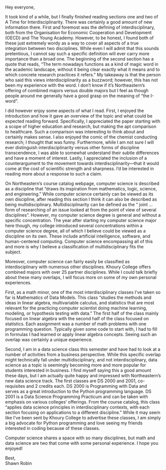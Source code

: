 Hey everyone,

It took kind of a while, but I finally finished reading sections one and two of A Time for Interdisciplinarity. There was certainly a good amount of new information there. First and foremost was the defining of interdisciplinary, both from the Organisation for Economic Cooperation and Development (OECD) and The Young Academy. However, to be honest, I found both of these just extremely wordy as a way to cover all aspects of a true integration between two disciplines. While even I will admit that this sounds pretentious, I cannot say such a specific definition will ever carry more importance than a broad one. The beginning of the second section has a quote that reads, “The term nowadays functions as a kind of magic word in the academic landscape, without it being clear exactly what it means and to which concrete research practices it refers.” My takeaway is that the person who said this views interdisciplinarity as a buzzword; however, this has not been my experience with the word. I don’t know if it’s Northeastern’s offering of combined majors versus double majors but I feel as though people around me generally have a good grasp on the meaning of “the I-word”. 


I did however enjoy some aspects of what I read. First, I enjoyed the introduction and how it gave an overview of the topic and what could be expected reading forward. Specifically, I appreciated the paper starting with a scope of higher education and research, but making the apt comparison to healthcare. Such a comparison was interesting to think about and certainly makes sense. I also enjoyed the comic of the chemist conducting research; I thought that was funny. Furthermore, while I am not sure I will ever distinguish interdisciplinarity versus other forms of discipline transcendence, I was able to somewhat understand their subtle differences and have a moment of interest. Lastly, I appreciated the inclusion of a counterargument to the movement towards interdisciplinarity—that it would come at the cost of scientific strength and sharpness. I’d be interested in reading more about a response to such a claim.


On Northeastern’s course catalog webpage, computer science is described as a discipline that “draws its inspiration from mathematics, logic, science, and engineering.” While computer science certainly can be viewed as its own discipline, after reading this section I think it can also be described as being multidisciplinary. Multidisciplinarity can be defined as the “ joint … form of researching of an issue looked at from the point of view of several disciplines”. However, my computer science degree is general and without a specific concentration. The year after starting my computer science major here though, my college introduced several concentrations within a computer science degree, all of which I believe could be viewed as a discipline on its own. These include artificial intelligence, software, and human-centered computing. Computer science encompassing all of this and more is why I believe a classification of multidisciplinary fits the subject.


Moreover, computer science can fairly easily be classified as interdisciplinary with numerous other disciplines. Khoury College offers combined majors with over 25 partner disciplines. While I could talk briefly about these many overlaps, I will focus more on some of my own personal experiences. 


First, as a math minor, one of the most interdisciplinary classes I’ve taken so far is Mathematics of Data Models. This class “studies the methods and ideas in linear algebra, multivariable calculus, and statistics that are most relevant for the practicing computer scientist doing machine learning, modeling, or hypothesis testing with data.” The first half of the class mainly focused on linear algebra with the second half of the class focused on statistics. Each assignment was a number of math problems with one programming question. Typically given some code to start with, I had to fill in formulas I had learned or apply linear algebra concepts. Seeing such an overlap was certainly a unique experience. 


Second, I am in a data science class this semester and have had to look at a number of activities from a business perspective. While this specific overlap might technically fall under multidisciplinary, and not interdisciplinary, data science as a topic is seemingly becoming more and more popular for students interested in business. I find myself saying this a good amount these days, but I am actually quite happy and impressed with Northeastern’s new data science track. The first classes are DS 2000 and 2001, co-requisites and 2 credits each. DS 2000 is Programming with Data and serves as a great introduction to the Python programming language. DS 2001 is a Data Science Programming Practicum and can be taken with emphasis on various colleges’ offerings. From the course catalog, this class “applies data science principles in interdisciplinary contexts, with each section focusing on applications to a different discipline.” While it may seem like I’ve been sent by Khoury College to advertise these classes, I am simply a big advocate for Python programming and love seeing my friends interested in coding because of these classes. 


Computer science shares a space with so many disciplines, but math and data science are two that come with some personal experience. I hope you enjoyed!


Best,  
Shawn Robin 